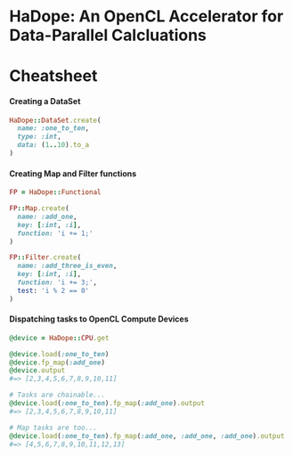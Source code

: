 # HaDope: An OpenCL Accelerator for Data-Parallel Calcluations

# Cheatsheet

#### Creating a DataSet
```ruby
HaDope::DataSet.create(
  name: :one_to_ten,
  type: :int,
  data: (1..10).to_a
)
```

#### Creating Map and Filter functions
```ruby
FP = HaDope::Functional

FP::Map.create(
  name: :add_one,
  key: [:int, :i],
  function: 'i += 1;'
)

FP::Filter.create(
  name: :add_three_is_even,
  key: [:int, :i],
  function: 'i += 3;',
  test: 'i % 2 == 0'
)
```

#### Dispatching tasks to OpenCL Compute Devices
```ruby
@device = HaDope::CPU.get

@device.load(:one_to_ten)
@device.fp_map(:add_one)
@device.output
#=> [2,3,4,5,6,7,8,9,10,11]

# Tasks are chainable...
@device.load(:one_to_ten).fp_map(:add_one).output
#=> [2,3,4,5,6,7,8,9,10,11]

# Map tasks are too...
@device.load(:one_to_ten).fp_map(:add_one, :add_one, :add_one).output
#=> [4,5,6,7,8,9,10,11,12,13]
```
